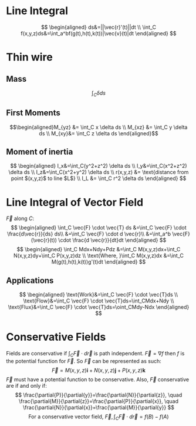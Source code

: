 # Line Integral
$$
\begin{aligned}
ds&=||\vec{r}'(t)||dt \\
\int_C f(x,y,z)ds&=\int_a^bf(g(t),h(t),k(t))|\vec{v}(t)|dt
\end{aligned}
$$
# Thin wire
## Mass
$$\int_C \delta ds$$
## First Moments
$$\begin{aligned}M_{yz} &= \int_C x \delta ds \\ M_{xz} &= \int_C y \delta ds \\ M_{xy}&= \int_C z \delta ds \end{aligned}$$
## Moment of inertia
$$
\begin{aligned} I_x&=\int_C(y^2+z^2) \delta ds \\ I_y&=\int_C(x^2+z^2) \delta ds \\ I_z&=\int_C(x^2+y^2) \delta ds \\ 
r(x,y,z) &= \text{distance from point $(x,y,z)$ to line $L$} \\
I_L &= \int_C r^2 \delta ds
\end{aligned}
$$
# Line Integral of Vector Field
$\vec{F} \text{ along } C:$
$$
\begin{aligned} 
\int_C \vec{F} \cdot \vec{T} ds &=\int_C \vec{F} \cdot \frac{d\vec{r}}{ds} ds\\ 
&=\int_C \vec{F} \cdot d \vec{r}\\ 
&=\int_a^b \vec{F}(\vec{r}(t)) \cdot \frac{d \vec{r}}{dt}dt
\end{aligned}
$$
$$
\begin{aligned}
\int_C Mdx+Ndy+Pdz &=\int_C M(x,y,z)dx+\int_C N(x,y,z)dy+\int_C P(x,y,z)dz \\ 
\text{Where, }\int_C M(x,y,z)dx &=\int_C M(g(t),h(t),k(t))g'(t)dt
\end{aligned}
$$
## Applications
$$
\begin{aligned}
\text{Work}&=\int_C \vec{F} \cdot \vec{T}ds \\
\text{Flow}&=\int_C \vec{F} \cdot \vec{T}ds=\int_CMdx+Ndy \\
\text{Flux}&=\int_C \vec{F} \cdot \vec{T}ds=\oint_CMdy-Ndx
\end{aligned}
$$
# Conservative Fields
Fields are conservative if $\displaystyle \int_C \vec{F} \cdot d \vec{r}$ is path independent.
$\vec{F}=\nabla f$ then $f$ is the potential function for $\vec{F}$. So $\vec{F}$ can be represented as such: 
$$\vec{F} = M(x,y,z)\mathbf{i} +N(x,y,z)\mathbf{j}+P(x,y,z)\mathbf{k}$$
$\vec{F}$ must have a potential function to be conservative. Also, $\vec{F}$ conservative are if and only if:
$$
\frac{\partial{P}}{\partial{y}}=\frac{\partial{N}}{\partial{z}}, \quad
\frac{\partial{M}}{\partial{z}}=\frac{\partial{P}}{\partial{x}}, \quad
\frac{\partial{N}}{\partial{x}}=\frac{\partial{M}}{\partial{y}}
$$
$$\text{For a conservative vector field, } \vec{F}, \int_C \vec{F} \cdot d \vec{r}=f(B)-f(A)$$
